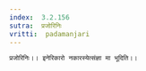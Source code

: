 ```yaml
---
index:  3.2.156
sutra:  प्रजोरिनिः
vritti:  padamanjari
---
```


	प्रजोरिनिः।। इनेरिकारो नकारस्येत्संज्ञा मा भूदिति।।
